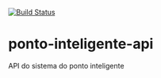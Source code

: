 [![Build Status](https://travis-ci.org/OdecirLuz/ponto-inteligente-api.svg?branch=master)](https://travis-ci.org/OdecirLuz/ponto-inteligente-api)

# ponto-inteligente-api
API do sistema do ponto inteligente